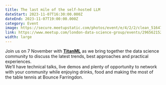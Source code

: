 ```yaml
---
title: The last mile of the self-hosted LLM
dateStart: 2023-11-07T16:30:00.000Z
dateEnd: 2023-11-07T19:00:00.000Z
category: Event
image: https://secure.meetupstatic.com/photos/event/e/4/2/2/clean_516478402.webp
link: https://www.meetup.com/london-data-science-group/events/296562152/?utm_medium=referral&utm_campaign=share-btn_savedevents_share_modal&utm_source=link
width: large
---
```

Join us on 7 November with **[TitanML](https://www.titanml.co/)** as we bring together the data science community to discuss the latest trends, best approaches and practical experiences.\
We’ll have technical talks, live demos and plenty of opportunity to network with your community while enjoying drinks, food and making the most of the table tennis at Bounce Farringdon.